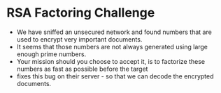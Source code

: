 # RSA Factoring Challenge 

 * We have sniffed an unsecured network and found numbers that are used to encrypt very important documents.
 * It seems that those numbers are not always generated using large enough prime numbers. 
 * Your mission should you choose to accept it, is to factorize these numbers as fast as possible before the target
 *  fixes this bug on their server - so that we can decode the encrypted documents.

